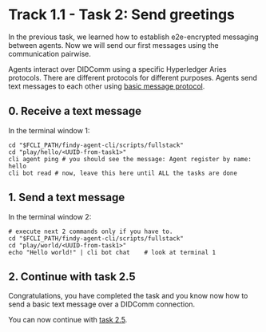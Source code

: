 # Track 1.1 - Task 2: Send greetings

In the previous task, we learned how to establish e2e-encrypted messaging
between agents. Now we will send our first messages using the communication
pairwise.

Agents interact over DIDComm using a specific Hyperledger Aries protocols. There
are different protocols for different purposes. Agents send text messages to
each other using [basic message
protocol](https://github.com/hyperledger/aries-rfcs/blob/main/features/0095-basic-message/README.md).

## 0. Receive a text message

In the terminal window 1:
```shell
cd "$FCLI_PATH/findy-agent-cli/scripts/fullstack"
cd "play/hello/<UUID-from-task1>"
cli agent ping # you should see the message: Agent register by name: hello
cli bot read # now, leave this here until ALL the tasks are done
```

## 1. Send a text message

In the terminal window 2:
```shell
# execute next 2 commands only if you have to.
cd "$FCLI_PATH/findy-agent-cli/scripts/fullstack"
cd "play/world/<UUID-from-task1>"
echo "Hello world!" | cli bot chat    # look at terminal 1
```

## 2. Continue with task 2.5

Congratulations, you have completed the task and you know now how to send a basic
text message over a DIDComm connection.

You can now continue with [task 2.5](../task2.5/README.md).
